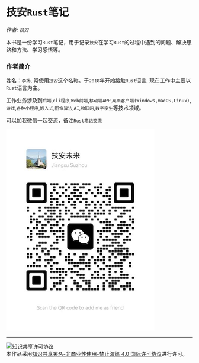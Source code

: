 # 技安`Rust`笔记

*作者: `技安`*

本书是一份学习`Rust`笔记，用于记录`技安`在学习`Rust`的过程中遇到的问题、解决思路和方法、学习感悟等。

### 作者简介

姓名：`李扬`, 常使用`技安`这个名称。于`2018`年开始接触`Rust`语言, 现在工作中主要以`Rust`语言为主。

工作业务涉及到`后端`,`cli程序`,`Web前端`,`移动端APP`,`桌面客户端(Windows,macOS,Linux)`,`游戏`,`各种小程序`,`嵌入式`,`图像算法`,`AI`,`物联网`,`数字孪生`等技术领域。

可以加我微信一起交流，备注`Rust笔记交流`

![技安未来](./img/wechat.jpg)

---

<a rel="license" target="_blank" href="https://creativecommons.org/licenses/by-nc-nd/4.0/deed.zh"><img alt="知识共享许可协议" style="border-width:0" src="https://i.creativecommons.org/l/by-nc-nd/4.0/88x31.png" /></a><br />本作品采用<a rel="license" target="_blank" href="https://creativecommons.org/licenses/by-nc-nd/4.0/deed.zh">知识共享署名-非商业性使用-禁止演绎 4.0 国际许可协议</a>进行许可。

